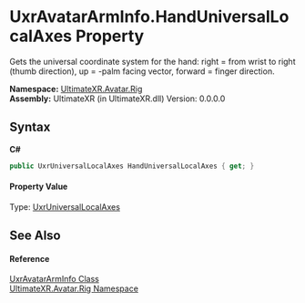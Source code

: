 # UxrAvatarArmInfo.HandUniversalLocalAxes Property 
 

Gets the universal coordinate system for the hand: right = from wrist to right (thumb direction), up = -palm facing vector, forward = finger direction.

**Namespace:**&nbsp;<a href="N_UltimateXR_Avatar_Rig">UltimateXR.Avatar.Rig</a><br />**Assembly:**&nbsp;UltimateXR (in UltimateXR.dll) Version: 0.0.0.0

## Syntax

**C#**<br />
``` C#
public UxrUniversalLocalAxes HandUniversalLocalAxes { get; }
```


#### Property Value
Type: <a href="T_UltimateXR_Core_Math_UxrUniversalLocalAxes">UxrUniversalLocalAxes</a>

## See Also


#### Reference
<a href="T_UltimateXR_Avatar_Rig_UxrAvatarArmInfo">UxrAvatarArmInfo Class</a><br /><a href="N_UltimateXR_Avatar_Rig">UltimateXR.Avatar.Rig Namespace</a><br />